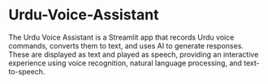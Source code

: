 # Urdu-Voice-Assistant
The Urdu Voice Assistant is a Streamlit app that records Urdu voice commands, converts them to text, and uses AI to generate responses. These are displayed as text and played as speech, providing an interactive experience using voice recognition, natural language processing, and text-to-speech.
